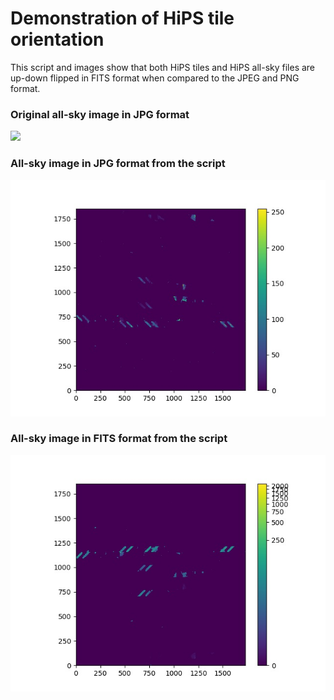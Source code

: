 # Demonstration of HiPS tile orientation

This script and images show that both HiPS tiles and HiPS all-sky files 
are up-down flipped in FITS format when compared to the JPEG and PNG format.

### Original all-sky image in JPG format

<img src="https://github.com/hipspy/hips-extra/raw/master/datasets/samples/IRAC4/Norder3/Allsky.jpg" width="200">

### All-sky image in JPG format from the script

![Allsky_from_JPG.jpg](Allsky_from_JPG.jpg)

### All-sky image in FITS format from the script

![Allsky_from_FITS.jpg](Allsky_from_FITS.jpg)
